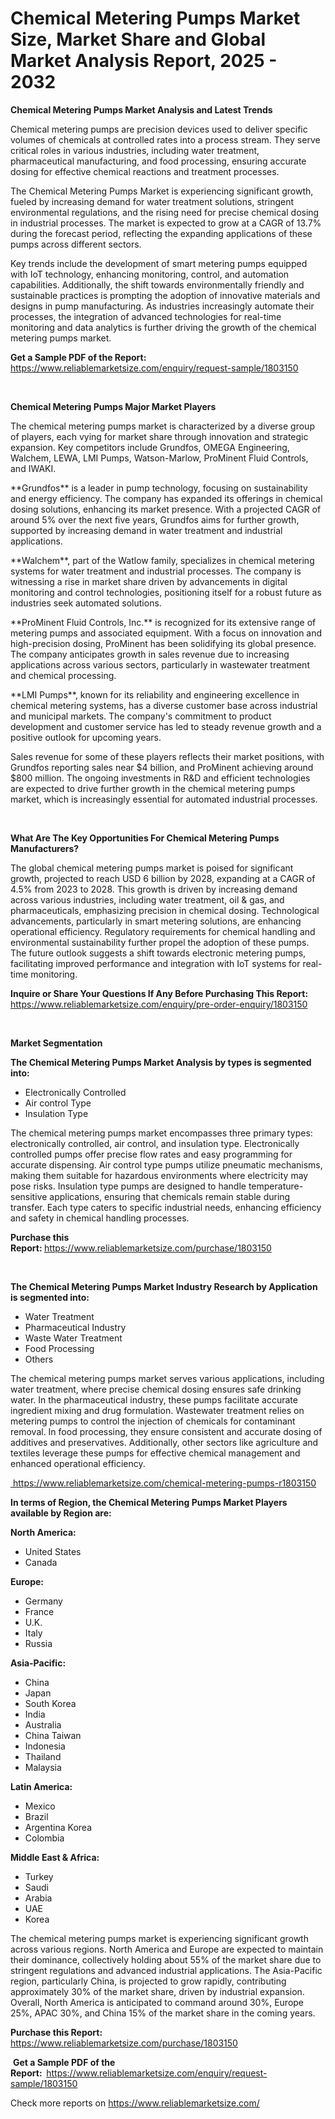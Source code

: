 <p><h1>Chemical Metering Pumps Market Size, Market Share and Global Market Analysis Report, 2025 - 2032</h1></p><p><strong>Chemical Metering Pumps Market Analysis and Latest Trends</strong></p>
<p><p>Chemical metering pumps are precision devices used to deliver specific volumes of chemicals at controlled rates into a process stream. They serve critical roles in various industries, including water treatment, pharmaceutical manufacturing, and food processing, ensuring accurate dosing for effective chemical reactions and treatment processes.</p><p>The Chemical Metering Pumps Market is experiencing significant growth, fueled by increasing demand for water treatment solutions, stringent environmental regulations, and the rising need for precise chemical dosing in industrial processes. The market is expected to grow at a CAGR of 13.7% during the forecast period, reflecting the expanding applications of these pumps across different sectors. </p><p>Key trends include the development of smart metering pumps equipped with IoT technology, enhancing monitoring, control, and automation capabilities. Additionally, the shift towards environmentally friendly and sustainable practices is prompting the adoption of innovative materials and designs in pump manufacturing. As industries increasingly automate their processes, the integration of advanced technologies for real-time monitoring and data analytics is further driving the growth of the chemical metering pumps market.</p></p>
<p><strong>Get a Sample PDF of the Report:&nbsp;</strong> <a href="https://www.reliablemarketsize.com/enquiry/request-sample/1803150?utm_campaign=2453&utm_medium=2&utm_source=Github&utm_content=ia&utm_term=10042025&utm_id=chemical-metering-pumps">https://www.reliablemarketsize.com/enquiry/request-sample/1803150</a></p>
<p>&nbsp;</p>
<p><strong>Chemical Metering Pumps Major Market Players</strong></p>
<p><p>The chemical metering pumps market is characterized by a diverse group of players, each vying for market share through innovation and strategic expansion. Key competitors include Grundfos, OMEGA Engineering, Walchem, LEWA, LMI Pumps, Watson-Marlow, ProMinent Fluid Controls, and IWAKI.</p><p>**Grundfos** is a leader in pump technology, focusing on sustainability and energy efficiency. The company has expanded its offerings in chemical dosing solutions, enhancing its market presence. With a projected CAGR of around 5% over the next five years, Grundfos aims for further growth, supported by increasing demand in water treatment and industrial applications.</p><p>**Walchem**, part of the Watlow family, specializes in chemical metering systems for water treatment and industrial processes. The company is witnessing a rise in market share driven by advancements in digital monitoring and control technologies, positioning itself for a robust future as industries seek automated solutions.</p><p>**ProMinent Fluid Controls, Inc.** is recognized for its extensive range of metering pumps and associated equipment. With a focus on innovation and high-precision dosing, ProMinent has been solidifying its global presence. The company anticipates growth in sales revenue due to increasing applications across various sectors, particularly in wastewater treatment and chemical processing.</p><p>**LMI Pumps**, known for its reliability and engineering excellence in chemical metering systems, has a diverse customer base across industrial and municipal markets. The company's commitment to product development and customer service has led to steady revenue growth and a positive outlook for upcoming years.</p><p>Sales revenue for some of these players reflects their market positions, with Grundfos reporting sales near $4 billion, and ProMinent achieving around $800 million. The ongoing investments in R&D and efficient technologies are expected to drive further growth in the chemical metering pumps market, which is increasingly essential for automated industrial processes.</p></p>
<p>&nbsp;</p>
<p><strong>What Are The Key Opportunities For Chemical Metering Pumps Manufacturers?</strong></p>
<p><p>The global chemical metering pumps market is poised for significant growth, projected to reach USD 6 billion by 2028, expanding at a CAGR of 4.5% from 2023 to 2028. This growth is driven by increasing demand across various industries, including water treatment, oil & gas, and pharmaceuticals, emphasizing precision in chemical dosing. Technological advancements, particularly in smart metering solutions, are enhancing operational efficiency. Regulatory requirements for chemical handling and environmental sustainability further propel the adoption of these pumps. The future outlook suggests a shift towards electronic metering pumps, facilitating improved performance and integration with IoT systems for real-time monitoring.</p></p>
<p><strong>Inquire or Share Your Questions If Any Before Purchasing This Report:</strong> <a href="https://www.reliablemarketsize.com/enquiry/pre-order-enquiry/1803150?utm_campaign=2453&utm_medium=2&utm_source=Github&utm_content=ia&utm_term=10042025&utm_id=chemical-metering-pumps">https://www.reliablemarketsize.com/enquiry/pre-order-enquiry/1803150</a></p>
<p>&nbsp;</p>
<p><strong>Market Segmentation</strong></p>
<p><strong>The Chemical Metering Pumps Market Analysis by types is segmented into:</strong></p>
<p><ul><li>Electronically Controlled</li><li>Air control Type</li><li>Insulation Type</li></ul></p>
<p><p>The chemical metering pumps market encompasses three primary types: electronically controlled, air control, and insulation type. Electronically controlled pumps offer precise flow rates and easy programming for accurate dispensing. Air control type pumps utilize pneumatic mechanisms, making them suitable for hazardous environments where electricity may pose risks. Insulation type pumps are designed to handle temperature-sensitive applications, ensuring that chemicals remain stable during transfer. Each type caters to specific industrial needs, enhancing efficiency and safety in chemical handling processes.</p></p>
<p><strong>Purchase this Report:&nbsp;</strong><a href="https://www.reliablemarketsize.com/purchase/1803150?utm_campaign=2453&utm_medium=2&utm_source=Github&utm_content=ia&utm_term=10042025&utm_id=chemical-metering-pumps">https://www.reliablemarketsize.com/purchase/1803150</a></p>
<p>&nbsp;</p>
<p><strong>The Chemical Metering Pumps Market Industry Research by Application is segmented into:</strong></p>
<p><ul><li>Water Treatment</li><li>Pharmaceutical Industry</li><li>Waste Water Treatment</li><li>Food Processing</li><li>Others</li></ul></p>
<p><p>The chemical metering pumps market serves various applications, including water treatment, where precise chemical dosing ensures safe drinking water. In the pharmaceutical industry, these pumps facilitate accurate ingredient mixing and drug formulation. Wastewater treatment relies on metering pumps to control the injection of chemicals for contaminant removal. In food processing, they ensure consistent and accurate dosing of additives and preservatives. Additionally, other sectors like agriculture and textiles leverage these pumps for effective chemical management and enhanced operational efficiency.</p></p>
<p><a href="https://www.reliablemarketsize.com/chemical-metering-pumps-r1803150?utm_campaign=2453&utm_medium=2&utm_source=Github&utm_content=ia&utm_term=10042025&utm_id=chemical-metering-pumps">&nbsp;https://www.reliablemarketsize.com/chemical-metering-pumps-r1803150</a></p>
<p><strong>In terms of Region, the Chemical Metering Pumps Market Players available by Region are:</strong></p>
<p>
    <p> <strong> North America: </strong>
        <ul>
            <li>United States</li>
            <li>Canada</li>
        </ul>
        </p> 
    <p> <strong> Europe: </strong>
        <ul>
            <li>Germany</li>
            <li>France</li>
            <li>U.K.</li>
            <li>Italy</li>
            <li>Russia</li>
        </ul>
        </p> 
    <p> <strong> Asia-Pacific: </strong>
        <ul>
            <li>China</li>
            <li>Japan</li>
            <li>South Korea</li>
            <li>India</li>
            <li>Australia</li>
            <li>China Taiwan</li>
            <li>Indonesia</li>
            <li>Thailand</li>
            <li>Malaysia</li>
        </ul>
        </p> 
    <p> <strong> Latin America: </strong>
        <ul>
            <li>Mexico</li>
            <li>Brazil</li>
            <li>Argentina Korea</li>
            <li>Colombia</li>
        </ul>
        </p> 
    <p> <strong> Middle East & Africa: </strong>
        <ul>
            <li>Turkey</li>
            <li>Saudi</li>
            <li>Arabia</li>
            <li>UAE</li>
            <li>Korea</li>
        </ul>
    </p>
    </p>
<p><p>The chemical metering pumps market is experiencing significant growth across various regions. North America and Europe are expected to maintain their dominance, collectively holding about 55% of the market share due to stringent regulations and advanced industrial applications. The Asia-Pacific region, particularly China, is projected to grow rapidly, contributing approximately 30% of the market share, driven by industrial expansion. Overall, North America is anticipated to command around 30%, Europe 25%, APAC 30%, and China 15% of the market share in the coming years.</p></p>
<p><strong>Purchase this Report: </strong><a href="https://www.reliablemarketsize.com/purchase/1803150?utm_campaign=2453&utm_medium=2&utm_source=Github&utm_content=ia&utm_term=10042025&utm_id=chemical-metering-pumps">https://www.reliablemarketsize.com/purchase/1803150</a></p>
<p>&nbsp;<strong>Get a Sample PDF of the Report:&nbsp;&nbsp;</strong><a href="https://www.reliablemarketsize.com/enquiry/request-sample/1803150?utm_campaign=2453&utm_medium=2&utm_source=Github&utm_content=ia&utm_term=10042025&utm_id=chemical-metering-pumps">https://www.reliablemarketsize.com/enquiry/request-sample/1803150</a></p>
<p><strong></strong></p>
<p>Check more reports on <a href="https://www.reliablemarketsize.com/?utm_campaign=2453&utm_medium=2&utm_source=Github&utm_content=ia&utm_term=10042025&utm_id=chemical-metering-pumps">https://www.reliablemarketsize.com/</a></p>